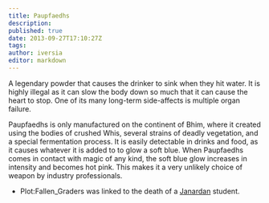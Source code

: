 ```yaml
---
title: Paupfaedhs
description:
published: true
date: 2013-09-27T17:10:27Z
tags:
author: iversia
editor: markdown
---
```


A legendary powder that causes the drinker to sink when they hit water. It is highly illegal as it can slow the body down so much that it can cause the heart to stop. One of its many long-term side-affects is multiple organ failure.

Paupfaedhs is only manufactured on the continent of Bhim, where it created using the bodies of crushed Whis, several strains of deadly vegetation, and a special fermentation process. It is easily detectable in drinks and food, as it causes whatever it is added to to glow a soft blue. When Paupfaedhs comes in contact with magic of any kind, the soft blue glow increases in intensity and becomes hot pink. This makes it a very unlikely choice of weapon by industry professionals. 

- Plot:Fallen_Graders was linked to the death of a [Janardan](/schools/janardan-academy) student.
